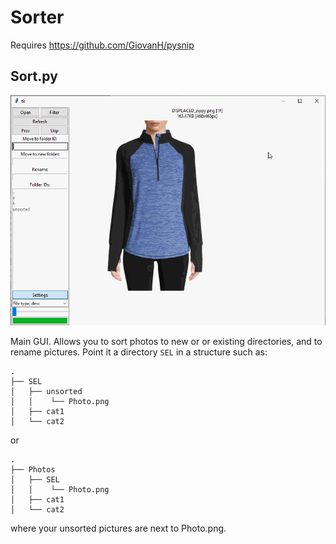 # Sorter

Requires https://github.com/GiovanH/pysnip

## Sort.py

![sortdemo](README.assets/sortdemo.gif)

Main GUI. Allows you to sort photos to new or or existing directories, and to rename pictures. Point it a directory `SEL` in a structure such as:

```
.
├── SEL
│   ├── unsorted
│   │    └── Photo.png
│   ├── cat1
│   └── cat2
```

or

```
.
├── Photos
│   ├── SEL
│   │    └── Photo.png
│   ├── cat1
│   └── cat2
```

where your unsorted pictures are next to Photo.png.

